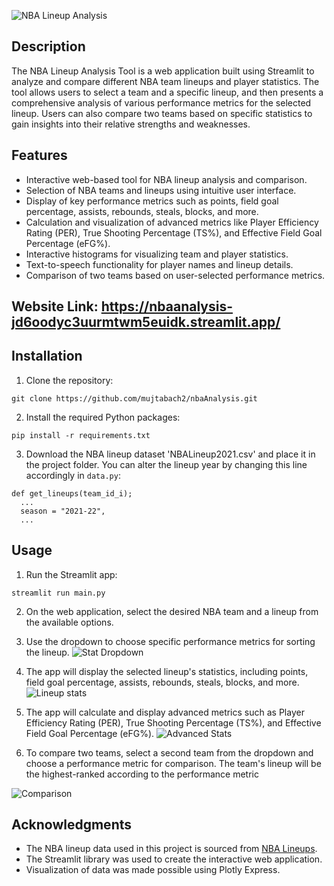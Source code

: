 
![NBA Lineup Analysis](/imgs/img1.png)

## Description

The NBA Lineup Analysis Tool is a web application built using Streamlit to analyze and compare different NBA team lineups and player statistics. The tool allows users to select a team and a specific lineup, and then presents a comprehensive analysis of various performance metrics for the selected lineup. Users can also compare two teams based on specific statistics to gain insights into their relative strengths and weaknesses.

## Features

- Interactive web-based tool for NBA lineup analysis and comparison.
- Selection of NBA teams and lineups using intuitive user interface.
- Display of key performance metrics such as points, field goal percentage, assists, rebounds, steals, blocks, and more.
- Calculation and visualization of advanced metrics like Player Efficiency Rating (PER), True Shooting Percentage (TS%), and Effective Field Goal Percentage (eFG%).
- Interactive histograms for visualizing team and player statistics.
- Text-to-speech functionality for player names and lineup details.
- Comparison of two teams based on user-selected performance metrics.

## Website Link: https://nbaanalysis-jd6oodyc3uurmtwm5euidk.streamlit.app/
## Installation

1. Clone the repository:
```
git clone https://github.com/mujtabach2/nbaAnalysis.git
```

2. Install the required Python packages:
```
pip install -r requirements.txt
```

3. Download the NBA lineup dataset 'NBALineup2021.csv' and place it in the project folder. You can alter the lineup year by changing this line accordingly in `data.py`:
```
def get_lineups(team_id_i);
  ...
  season = "2021-22",
  ...
```

## Usage

1. Run the Streamlit app:
```
streamlit run main.py
```

2. On the web application, select the desired NBA team and a lineup from the available options.

5. Use the dropdown to choose specific performance metrics for sorting the lineup.
![Stat Dropdown](/imgs/img2.png)

4. The app will display the selected lineup's statistics, including points, field goal percentage, assists, rebounds, steals, blocks, and more.
![Lineup stats](/imgs/img3.png)


6. The app will calculate and display advanced metrics such as Player Efficiency Rating (PER), True Shooting Percentage (TS%), and Effective Field Goal Percentage (eFG%).
![Advanced Stats](/imgs/img4.png)

8. To compare two teams, select a second team from the dropdown and choose a performance metric for comparison. The team's lineup will be the highest-ranked according to the performance metric

![Comparison](/imgs/img5.png)

## Acknowledgments

- The NBA lineup data used in this project is sourced from [NBA Lineups](https://www.nba.com/stats/lineups/).
- The Streamlit library was used to create the interactive web application.
- Visualization of data was made possible using Plotly Express.

